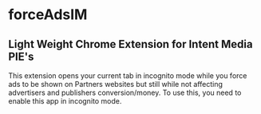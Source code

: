 # forceAdsIM
## Light Weight Chrome Extension for Intent Media PIE's
 This extension opens your current tab in incognito mode while you force ads to be shown on Partners websites but still while not affecting advertisers and publishers conversion/money. To use this, you need to enable this app in incognito mode.

